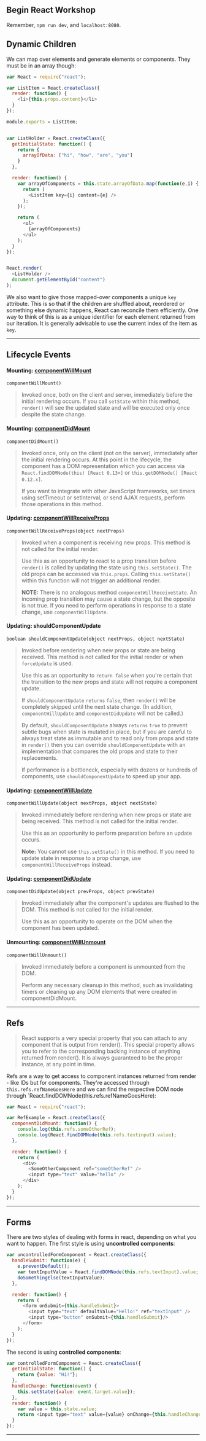 ## Begin React Workshop
Remember, `npm run dev`, and `localhost:8080`.

## Dynamic Children
We can map over elements and generate elements or components. They must be in an array though:

```js
var React = require("react");

var ListItem = React.createClass({
  render: function() {
    <li>{this.props.content}</li>
  }
});

module.exports = ListItem;


var ListHolder = React.createClass({
  getInitialState: function() {
    return {
      arrayOfData: ["hi", "how", "are", "you"]
    }
  },

  render: function() {
    var arrayOfComponents = this.state.arrayOfData.map(function(e,i) {
      return (
        <ListItem key={i} content={e} />
      );
    });

    return (
      <ul>
        {arrayOfComponents}
      </ul>
    );
  }
});


React.render(
  <ListHolder />
  document.getElementById("content")
);
```
We also want to give those mapped-over components a unique `key` attribute. This is so that if the children are shuffled about, reordered or something else dynamic happens, React can reconcile them efficiently. One way to think of this is as a unique identifier for each element returned from our iteration. It is generally advisable to use the current index of the item as `key`.

---
## Lifecycle Events

#### Mounting: [componentWillMount](https://facebook.github.io/react/docs/component-specs.html#mounting-componentwillmount)

`componentWillMount()`

> Invoked once, both on the client and server, immediately before the initial rendering occurs. If you call `setState` within this method, `render()` will see the updated state and will be executed only once despite the state change.

#### Mounting: [componentDidMount](https://facebook.github.io/react/docs/component-specs.html#mounting-componentdidmount)

`componentDidMount()`

> Invoked once, only on the client (not on the server), immediately after the initial rendering occurs. At this point in the lifecycle, the component has a DOM representation which you can access via `React.findDOMNode(this) [React 0.13+]` or `this.getDOMNode() [React 0.12.x]`.
>
> If you want to integrate with other JavaScript frameworks, set timers using setTimeout or setInterval, or send AJAX requests, perform those operations in this method.

#### Updating: [componentWillReceiveProps](https://facebook.github.io/react/docs/component-specs.html#updating-componentwillreceiveprops)

`componentWillReceiveProps(object nextProps)`

> Invoked when a component is receiving new props. This method is not called for the initial render.
>
> Use this as an opportunity to react to a prop transition before `render()` is called by updating the state using `this.setState()`. The old props can be accessed via `this.props`. Calling `this.setState()` within this function will not trigger an additional render.
>
>  **NOTE:**
> There is no analogous method `componentWillReceiveState`. An incoming prop transition may cause a state change, but the opposite is not true. If you need to perform operations in response to a state change, use `componentWillUpdate`.

#### Updating: shouldComponentUpdate

`boolean shouldComponentUpdate(object nextProps, object nextState)`

> Invoked before rendering when new props or state are being received. This method is not called for the initial render or when `forceUpdate` is used.
>
> Use this as an opportunity to `return false` when you're certain that the transition to the new props and state will not require a component update.
>
> If `shouldComponentUpdate` `returns` `false`, then `render()` will be completely skipped until the next state change. (In addition, `componentWillUpdate` and `componentDidUpdate` will not be called.)
>
> By default, `shouldComponentUpdate` always `returns` `true` to prevent subtle bugs when state is mutated in place, but if you are careful to always treat state as immutable and to read only from props and state in `render()` then you can override `shouldComponentUpdate` with an implementation that compares the old props and state to their replacements.
>
> If performance is a bottleneck, especially with dozens or hundreds of components, use `shouldComponentUpdate` to speed up your app.

#### Updating: [componentWillUpdate](https://facebook.github.io/react/docs/component-specs.html#updating-componentwillupdate)

`componentWillUpdate(object nextProps, object nextState)`

> Invoked immediately before rendering when new props or state are being received. This method is not called for the initial render.
>
> Use this as an opportunity to perform preparation before an update occurs.
>
> **Note:**
> You cannot use `this.setState()` in this method. If you need to update state in response to a prop change, use `componentWillReceiveProps` instead.

#### Updating: [componentDidUpdate](https://facebook.github.io/react/docs/component-specs.html#updating-componentdidupdate)

`componentDidUpdate(object prevProps, object prevState)`

> Invoked immediately after the component's updates are flushed to the DOM. This method is not called for the initial render.
>
> Use this as an opportunity to operate on the DOM when the component has been updated.

#### Unmounting: [componentWillUnmount](https://facebook.github.io/react/docs/component-specs.html#unmounting-componentwillunmount)

`componentWillUnmount()`

> Invoked immediately before a component is unmounted from the DOM.
>
> Perform any necessary cleanup in this method, such as invalidating timers or cleaning up any DOM elements that were created in componentDidMount.

---
## Refs

> React supports a very special property that you can attach to any component that is output from render(). This special property allows you to refer to the corresponding backing instance of anything returned from render(). It is always guaranteed to be the proper instance, at any point in time.

Refs are a way to get access to component instances returned from render - like IDs but for components. They're accessed through `this.refs.refNameGoesHere` and we can find the respective DOM node through `React.findDOMNode(this.refs.refNameGoesHere):

```js
var React = require("react");

var RefExample = React.createClass({
  componentDidMount: function() {
    console.log(this.refs.someOtherRef);
    console.log(React.findDOMNode(this.refs.textinput).value);
  },

  render: function() {
    return (
      <div>
        <SomeOtherComponent ref="someOtherRef" />
        <input type="text" value="hello" />
      </div>
    );
  }
});

```

---
## Forms
There are two styles of dealing with forms in react, depending on what you want to happen. The first style is using __uncontrolled components__:
```js
var uncontrolledFormComponent = React.createClass({
  handleSubmit: function(e) {
    e.preventDefault();
    var textInputValue = React.findDOMNode(this.refs.textInput).value;
    doSomethingElse(textInputValue);
  },

  render: function() {
    return (
      <form onSubmit={this.handleSubmit}>
        <input type="text" defaultValue="Hello!" ref="textInput" />
        <input type="button" onSubmit={this.handleSubmit}/>
      </form>
    );
  }
});
```

The second is using __controlled components__:
```js
var controlledFormComponent = React.createClass({
  getInitialState: function() {
    return {value: "Hi!"};
  },
  handleChange: function(event) {
    this.setState({value: event.target.value});
  },
  render: function() {
    var value = this.state.value;
    return <input type="text" value={value} onChange={this.handleChange} />;
  }
});
```

---